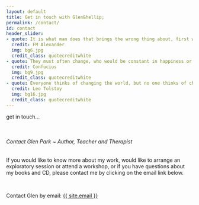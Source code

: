 ```yaml
---
layout: default
title: Get in touch with Glen&hellip;
permalink: /contact/
id: contact
header_slider:
- quote: It is what man does that brings the wrong thing about, first within himself and then in his activities in the outside world, and it is only by preventing this doing that he can ever begin to make any real change
  credit: FM Alexander
  img: bg6.jpg
  credit_class: quotecreditwhite
- quote: They must often change, who would be constant in happiness or wisdom
  credit: Confucius
  img: bg9.jpg
  credit_class: quotecreditwhite
- quote: Everyone thinks of changing the world, but no one thinks of changing himself
  credit: Leo Tolstoy
  img: bg16.jpg
  credit_class: quotecreditwhite
---
```


<!-- .content-block 1 begins -->
<div class="content-block">
    <p class="runinheading">get in touch&hellip;</p>
    <div class="clear"></div>
    <p>&nbsp;</p>
    <div class="styled-tab">
      <h6>Contact Glen Park &#126; Author, Teacher and Therapist</h6>
    </div>
    <p class="boldp">If you would like to know more about my work, would like to arrange an exploratory session or attend a workshop, or if you have questions about my books and CD, please contact me by clicking on the email link below.</p>
    <p>&nbsp;</p>
    <div class="emaillinkbox">
        <p class="pflat">Contact Glen by email&#58;
            <span class="large-italic"><a href="mailto:{{ site.email }}" class="tooltip" title="Send a direct email to Glen">{{ site.email }}</a></span></p>
    </div>
</div>
<!-- .content-block 1 ends -->
<div class="clear"></div>
<p>&nbsp;</p>
<p>&nbsp;</p>